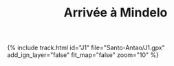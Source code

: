 ﻿---
title: "Arrivée à Mindelo"
permalink: /Santo-Antao/J1/
sidebar:
  nav: "santo_antao"
enable_tracks: true
---

{% include track.html id="J1" file="Santo-Antao/J1.gpx" add_ign_layer="false" fit_map="false" zoom="10" %}
